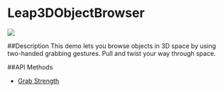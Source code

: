 Leap3DObjectBrowser
=====

<img src="https://leapmotion-leapdev-production.s3.amazonaws.com/uploads/library/thumbnail_image/4dcdf483-c754-480b-83f3-c94e7d9e056f.jpg">

##Description
This demo lets you browse objects in 3D space by using two-handed grabbing gestures. Pull and twist your way through space.

##API Methods
* [Grab Strength](https://developer.leapmotion.com/documentation/skeletal/javascript/api/Leap.Hand.html#grabStrength)

